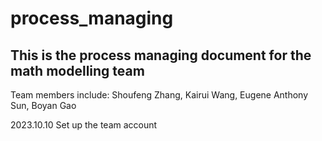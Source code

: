 # process_managing

## This is the process managing document for the math modelling team
Team members include: 
Shoufeng Zhang, 
Kairui Wang, 
Eugene Anthony Sun, 
Boyan Gao

2023.10.10
Set up the team account
